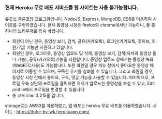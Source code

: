 <h3>현재 Heroku 무료 배포 서비스를 웹 사이트는 사용 불가능합니다.</h3>

유튜브 클론코딩 프로그램입니다.
NodeJS, Express, MongoDB, ES6를 이용하여 사이트를 구현하였습니다. 
현재 동영상 시청은 firefox와 chrome에서만 가능하니, 둘 중 하나의 브라우저로 접속 바랍니다.

- 회원이 아닌 경우, 동영상 보기, 검색, 공유(카카오톡), 로그인(카카오톡, 깃허브, 회원가입) 기능만 지원하고 있습니다.
- 회원인 경우, 로그아웃, 동영상 업로드 및 삭제, 동영상 보기, 검색(유저와 동영상 둘 다 가능), 공유(카카오톡)기능을 지원합니다. 동영상 업로드 창에서는 동영상 녹화(WebRTC사용)도 가능합니다.
또한 회원일 경우 메뉴 창에서 좋아요한 동영상 페이지로 이동할 수 있으며, 구독한 유저를 살펴볼 수 있습니다. 그리고 회원일 경우, 동영상 시청 란에서 좋아요, 구독, 댓글 기능을 사용할 수 있습니다. 
마지막으로, 프로필 우측 상단의 프로필을 클릭하면 유저가 업로드한 동영상을 보실 수 있고, Edit profile에서 프로필을 변경할 수 있습니다.
- 총 코드 line: 3,215줄 입니다.

storage로는 AWS3를 이용하였고, 앱 배포는 heroku 무료 배포를 이용하였습니다. 
사이트 : https://itube-by-wk.herokuapp.com/





